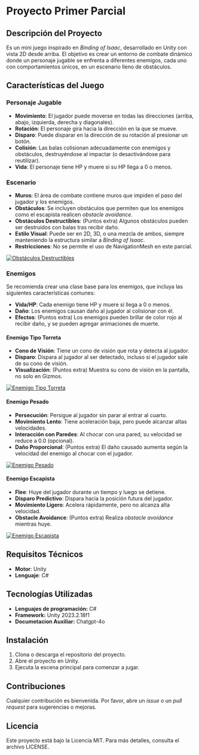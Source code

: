 # Proyecto Primer Parcial

## Descripción del Proyecto
Es un mini juego inspirado en *Binding of Isaac*, desarrollado en Unity con vista 2D desde arriba. El objetivo es crear un entorno de combate dinámico donde un personaje jugable se enfrenta a diferentes enemigos, cada uno con comportamientos únicos, en un escenario lleno de obstáculos.

## Características del Juego

### Personaje Jugable
- **Movimiento**: El jugador puede moverse en todas las direcciones (arriba, abajo, izquierda, derecha y diagonales).
- **Rotación**: El personaje gira hacia la dirección en la que se mueve.
- **Disparo**: Puede disparar en la dirección de su rotación al presionar un botón.
- **Colisión**: Las balas colisionan adecuadamente con enemigos y obstáculos, destruyéndose al impactar (o desactivándose para reutilizar).
- **Vida**: El personaje tiene HP y muere si su HP llega a 0 o menos.

### Escenario
- **Muros**: El área de combate contiene muros que impiden el paso del jugador y los enemigos.
- **Obstáculos**: Se incluyen obstáculos que permiten que los enemigos como el escapista realicen *obstacle avoidance*.
- **Obstáculos Destructibles**: (Puntos extra) Algunos obstáculos pueden ser destruidos con balas tras recibir daño.
- **Estilo Visual**: Puede ser en 2D, 3D, o una mezcla de ambos, siempre manteniendo la estructura similar a *Binding of Isaac*.
- **Restricciones**: No se permite el uso de NavigationMesh en este parcial.
  
[![Obstáculos Destructibles](https://img.youtube.com/vi/mRN4Eyt6SfU/0.jpg)](https://www.youtube.com/watch?v=mRN4Eyt6SfU)

### Enemigos
Se recomienda crear una clase base para los enemigos, que incluya las siguientes características comunes:
- **Vida/HP**: Cada enemigo tiene HP y muere si llega a 0 o menos.
- **Daño**: Los enemigos causan daño al jugador al colisionar con él.
- **Efectos**: (Puntos extra) Los enemigos pueden brillar de color rojo al recibir daño, y se pueden agregar animaciones de muerte.


#### Enemigo Tipo Torreta
- **Cono de Visión**: Tiene un cono de visión que rota y detecta al jugador.
- **Disparo**: Dispara al jugador al ser detectado, incluso si el jugador sale de su cono de visión.
- **Visualización**: (Puntos extra) Muestra su cono de visión en la pantalla, no solo en Gizmos.
  
[![Enemigo Tipo Torreta](https://img.youtube.com/vi/yS6p_gJR_3c/0.jpg)](https://www.youtube.com/watch?v=yS6p_gJR_3c)


#### Enemigo Pesado
- **Persecución**: Persigue al jugador sin parar al entrar al cuarto.
- **Movimiento Lento**: Tiene aceleración baja, pero puede alcanzar altas velocidades.
- **Interacción con Paredes**: Al chocar con una pared, su velocidad se reduce a 0.0 (opcional).
- **Daño Proporcional**: (Puntos extra) El daño causado aumenta según la velocidad del enemigo al chocar con el jugador.
  
[![Enemigo Pesado](https://img.youtube.com/vi/adZuMjNtcic/0.jpg)](https://www.youtube.com/watch?v=adZuMjNtcic)

#### Enemigo Escapista
- **Flee**: Huye del jugador durante un tiempo y luego se detiene.
- **Disparo Predictivo**: Dispara hacia la posición futura del jugador.
- **Movimiento Ligero**: Acelera rápidamente, pero no alcanza alta velocidad.
- **Obstacle Avoidance**: (Puntos extra) Realiza *obstacle avoidance* mientras huye.
  
[![Enemigo Escapista](https://img.youtube.com/vi/41tlIUtn-5E/0.jpg)](https://www.youtube.com/watch?v=41tlIUtn-5E)

## Requisitos Técnicos
- **Motor**: Unity
- **Lenguaje**: C#

## Tecnologías Utilizadas

- **Lenguajes de programación:** C#
- **Framework:** Unity 2023.2.18f1
- **Documetacion Auxiliar:** Chatgpt-4o

## Instalación
1. Clona o descarga el repositorio del proyecto.
2. Abre el proyecto en Unity.
3. Ejecuta la escena principal para comenzar a jugar.

## Contribuciones
Cualquier contribución es bienvenida. Por favor, abre un *issue* o un *pull request* para sugerencias o mejoras.

## Licencia
Este proyecto está bajo la Licencia MIT. Para más detalles, consulta el archivo LICENSE.
